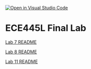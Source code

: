 [![Open in Visual Studio Code](https://classroom.github.com/assets/open-in-vscode-c66648af7eb3fe8bc4f294546bfd86ef473780cde1dea487d3c4ff354943c9ae.svg)](https://classroom.github.com/online_ide?assignment_repo_id=8926571&assignment_repo_type=AssignmentRepo)
# ECE445L Final Lab

[Lab 7 README](Lab07.md)

[Lab 8 README](Lab08.md)

[Lab 11 README](Lab11.md)
